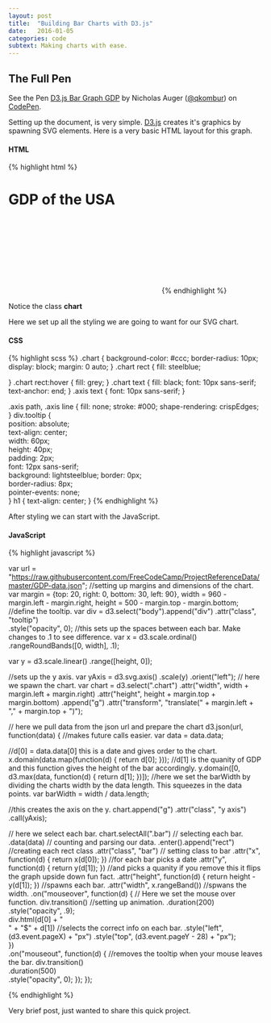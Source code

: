 ```yaml
---
layout: post
title:  "Building Bar Charts with D3.js"
date:   2016-01-05
categories: code
subtext: Making charts with ease.
---
```

## The Full Pen
<p data-height="668" data-theme-id="0" data-slug-hash="LGxmQa" data-default-tab="result" data-user="qkombur" class='codepen'>See the Pen <a href='http://codepen.io/qkombur/pen/LGxmQa/'>D3.js Bar Graph GDP</a> by Nicholas Auger (<a href='http://codepen.io/qkombur'>@qkombur</a>) on <a href='http://codepen.io'>CodePen</a>.</p>
<script async src="//assets.codepen.io/assets/embed/ei.js"></script>

Setting up the document, is very simple.
[D3.js](http://d3js.org/) creates it's graphics by spawning SVG elements.
Here is a very basic HTML layout for this graph.

#### HTML


{% highlight html %}
<h1>GDP of the USA</h1>
<svg class="chart"></svg>
{% endhighlight %}

Notice the class **chart**

Here we set up all the styling we are going to want for our SVG chart.

#### CSS

{% highlight scss %}
.chart {
  background-color: #ccc;
  border-radius: 10px;
  display: block;
  margin: 0 auto;
}
.chart rect {
  fill: steelblue;

}
.chart rect:hover {
  fill: grey;
}
.chart text {
  fill: black;
  font: 10px sans-serif;
  text-anchor: end;
}
.axis text {
  font: 10px sans-serif;
}

.axis path,
.axis line {
  fill: none;
  stroke: #000;
  shape-rendering: crispEdges;
}
div.tooltip {   
    position: absolute;         
    text-align: center;         
    width: 60px;                    
    height: 40px;                   
    padding: 2px;               
    font: 12px sans-serif;      
    background: lightsteelblue;
    border: 0px;        
    border-radius: 8px;         
    pointer-events: none;           
}
h1 {
  text-align: center;
}
{% endhighlight %}


After styling we can start with the JavaScript.


#### JavaScript
{% highlight javascript %}

var url = "https://raw.githubusercontent.com/FreeCodeCamp/ProjectReferenceData/master/GDP-data.json";
//setting up margins and dimensions of the chart.
var margin = {top: 20, right: 0, bottom: 30, left: 90},
    width = 960 - margin.left - margin.right,
    height = 500 - margin.top - margin.bottom;
//define the tooltip.
var div = d3.select("body").append("div")
    .attr("class", "tooltip")       
    .style("opacity", 0);
//this sets up the spaces between each bar. Make changes to .1 to see difference.
var x = d3.scale.ordinal()
    .rangeRoundBands([0, width], .1);

var y = d3.scale.linear()
    .range([height, 0]);

//sets up the y axis.
var yAxis = d3.svg.axis()
    .scale(y)
    .orient("left");
// here we spawn the chart.
var chart = d3.select(".chart")
    .attr("width", width + margin.left + margin.right)
    .attr("height", height + margin.top + margin.bottom)
  .append("g")
    .attr("transform", "translate(" + margin.left + "," + margin.top + ")");


// here we pull data from the json url and prepare the chart
d3.json(url, function(data) {
//makes future calls easier.
var data = data.data;


  //d[0] = data.data[0] this is a date and gives order to the chart.
  x.domain(data.map(function(d) { return d[0]; }));
  //d[1] is the quanity of GDP and this function gives the height of the bar accordingly.
  y.domain([0, d3.max(data, function(d) { return d[1]; })]);
  //here we set the barWidth by dividing the charts width by the data length. This squeezes in the data points.
  var barWidth = width / data.length;

  //this creates the axis on the y.
  chart.append("g")
      .attr("class", "y axis")
      .call(yAxis);

// here we select each bar.
  chart.selectAll(".bar") // selecting each bar.
      .data(data) // counting and parsing our data.
    .enter().append("rect") //creating each rect class
      .attr("class", "bar") // setting class to bar
      .attr("x", function(d) { return x(d[0]); }) //for each bar picks a date
      .attr("y", function(d) { return y(d[1]); }) //and picks a quanity if you remove this it flips the graph upside down fun fact.
      .attr("height", function(d) { return height - y(d[1]); }) //spawns each bar.
      .attr("width", x.rangeBand()) //spwans the width.
      .on("mouseover", function(d) { // Here we set the mouse over function.
            div.transition()    //setting up animation.
                .duration(200)    
                .style("opacity", .9);    
            div.html(d[0] + "<br/>"  +  "&#36;" + d[1]) //selects the correct info on each bar.
                .style("left", (d3.event.pageX) + "px")
                .style("top", (d3.event.pageY - 28) + "px");  
            })          
        .on("mouseout", function(d) {   //removes the tooltip when your mouse leaves the bar.
            div.transition()    
                .duration(500)    
                .style("opacity", 0);
        });
});


{% endhighlight %}


Very brief post, just wanted to share this quick project.
